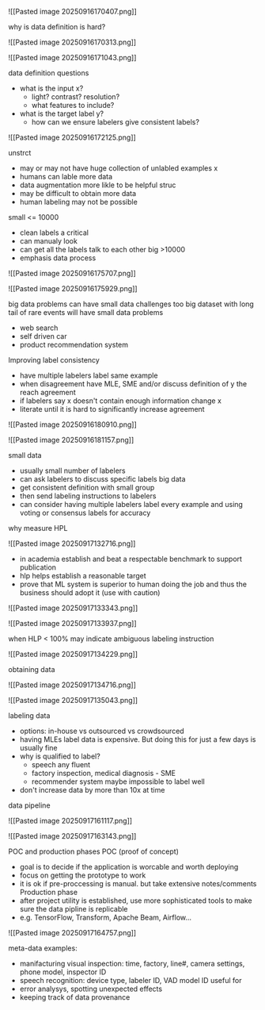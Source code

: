 ![[Pasted image 20250916170407.png]]

why is data definition is hard?

![[Pasted image 20250916170313.png]]

![[Pasted image 20250916171043.png]]

data definition questions
- what is the input x?
   -  light? contrast? resolution?
   - what features to include?
- what is the target label y?
  - how can we ensure labelers give consistent labels?

![[Pasted image 20250916172125.png]]

unstrct
- may or may not have huge collection of unlabled examples x
- humans can lable more data
- data augmentation more likle to be helpful
struc
- may be difficult to obtain more data
- human labeling may not be possible

small <= 10000
- clean labels a critical
- can manualy look
- can get all the labels talk to each other
big >10000
- emphasis data process

![[Pasted image 20250916175707.png]]

![[Pasted image 20250916175929.png]]

big data problems can have small data challenges too
big dataset with long tail of rare events will have small data problems
- web search
- self driven car
- product recommendation system

Improving label consistency
- have multiple labelers label same example
- when disagreement have MLE, SME and/or discuss definition of y the reach agreement
- if labelers say x doesn't contain enough information change x
- literate until it is hard to significantly increase agreement

![[Pasted image 20250916180910.png]]

![[Pasted image 20250916181157.png]]

small data
- usually small number of labelers
- can ask labelers to discuss specific labels
big data
- get consistent definition with small group
- then send labeling instructions to labelers
- can consider having multiple labelers label every example and using voting or consensus labels for accuracy

why measure HPL

![[Pasted image 20250917132716.png]]

- in academia establish and beat a respectable benchmark to support publication
- hlp helps establish a reasonable target
- prove that ML system is superior to human doing the job and thus the business should adopt it (use with caution)

![[Pasted image 20250917133343.png]]

![[Pasted image 20250917133937.png]]

when HLP < 100% may indicate ambiguous labeling instruction

![[Pasted image 20250917134229.png]]

obtaining data

![[Pasted image 20250917134716.png]]

![[Pasted image 20250917135043.png]]

labeling data
- options: in-house vs outsourced vs crowdsourced
- having MLEs label data is expensive. But doing this for just a few days is usually fine
- why is qualified to label?
   - speech any fluent
   - factory inspection, medical diagnosis - SME
   - recommender system maybe impossible to label well
- don't increase data by more  than 10x at time

data pipeline

![[Pasted image 20250917161117.png]]

![[Pasted image 20250917163143.png]]

POC and production phases
POC (proof of concept)
- goal is to decide if the application is worcable and worth deploying
- focus on getting the prototype to work
- it is ok if pre-proccessing is manual. but take extensive notes/comments
Production phase
- after project utility is established, use more sophisticated tools to make sure the data pipline is replicable
- e.g. TensorFlow, Transform, Apache Beam, Airflow...

![[Pasted image 20250917164757.png]]

meta-data
examples: 
- manifacturing visual inspection: time, factory, line#, camera settings, phone model, inspector ID
- speech recognition: device type, labeler ID, VAD model ID
useful for
- error analysys, spotting unexpected effects
- keeping track of data provenance

